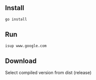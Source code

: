 ## Install
```bash
go install
```

## Run
```bash
isup www.google.com
```

## Download
Select compiled version from dist (release)